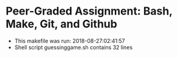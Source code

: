 # Peer-Graded Assignment: Bash, Make, Git, and Github
* This makefile was run: 2018-08-27:02:41:57
* Shell script guessinggame.sh contains 32 lines
